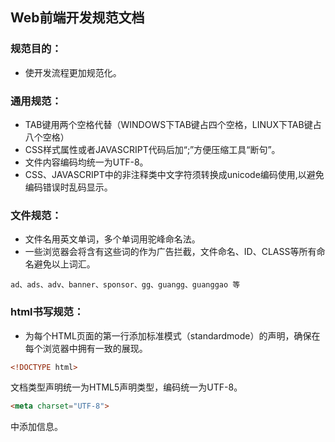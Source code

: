 ## Web前端开发规范文档

### 规范目的：
*  使开发流程更加规范化。
### 通用规范：
*  TAB键用两个空格代替（WINDOWS下TAB键占四个空格，LINUX下TAB键占八个空格）
*  CSS样式属性或者JAVASCRIPT代码后加“;”方便压缩工具“断句”。
*  文件内容编码均统一为UTF-8。
*  CSS、JAVASCRIPT中的非注释类中文字符须转换成unicode编码使用,以避免编码错误时乱码显示。
### 文件规范：
*  文件名用英文单词，多个单词用驼峰命名法。
*  一些浏览器会将含有这些词的作为广告拦截，文件命名、ID、CLASS等所有命名避免以上词汇。
``` 
ad、ads、adv、banner、sponsor、gg、guangg、guanggao 等
```
### html书写规范：
*  为每个HTML页面的第一行添加标准模式（standardmode）的声明，确保在每个浏览器中拥有一致的展现。
```html
<!DOCTYPE html>
```
文档类型声明统一为HTML5声明类型，编码统一为UTF-8。
```html
<meta charset="UTF-8">
```
<HEAD>中添加信息。
